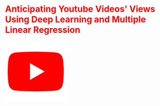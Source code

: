 <h1><font color='red'>Anticipating Youtube Videos' Views Using Deep Learning and Multiple Linear Regression</font></h1>
 <img src="youtube.png" width="200" height="200" align="center">
